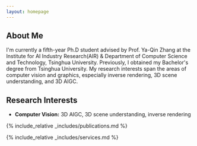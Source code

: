 ```yaml
---
layout: homepage
---
```


## About Me

I'm currently a fifth-year Ph.D student advised by Prof. Ya-Qin Zhang at the Institute for AI Industry Research(AIR) & Department of Computer Science and Technology, Tsinghua University. Previously, I obtained my Bachelor's degree from Tsinghua University. My research interests span the areas of computer vision and graphics, especially inverse rendering, 3D scene understanding, and 3D AIGC.

## Research Interests

- **Computer Vision:** 3D AIGC, 3D scene understanding, inverse rendering

{% include_relative _includes/publications.md %}

{% include_relative _includes/services.md %}
